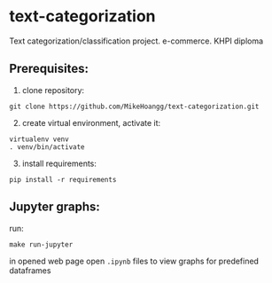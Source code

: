 # text-categorization
Text categorization/classification project. e-commerce. KHPI diploma

## Prerequisites:
1. clone repository:
```
git clone https://github.com/MikeHoangg/text-categorization.git
```
2. create virtual environment, activate it:
```
virtualenv venv
. venv/bin/activate
```
3. install requirements:
```
pip install -r requirements
```

## Jupyter graphs:

run:
```
make run-jupyter
```
in opened web page open `.ipynb` files to view graphs for predefined dataframes

